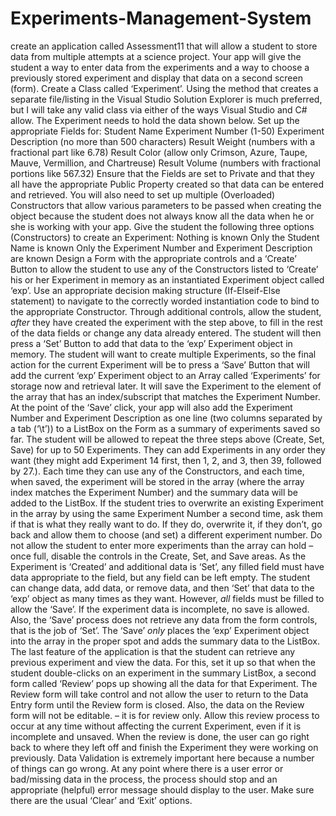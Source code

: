 # Experiments-Management-System
create an application called Assessment11 that will allow a student to store data from multiple attempts at a science project.  Your app will give the student a way to enter data from the experiments and a way to choose a previously stored experiment and display that data on a second screen (form).  Create a Class called ‘Experiment’.  Using the method that creates a separate file/listing in the Visual Studio Solution Explorer is much preferred, but I will take any valid class via either of the ways Visual Studio and C# allow.  The Experiment needs to hold the data shown below.  Set up the appropriate Fields for:  Student Name Experiment Number (1-50) Experiment Description (no more than 500 characters) Result Weight (numbers with a fractional part like 6.78) Result Color (allow only Crimson, Azure, Taupe, Mauve, Vermillion, and Chartreuse) Result Volume (numbers with fractional portions like 567.32)  Ensure that the Fields are set to Private and that they all have the appropriate Public Property created so that data can be entered and retrieved.  You will also need to set up multiple (Overloaded) Constructors that allow various parameters to be passed when creating the object because the student does not always know all the data when he or she is working with your app.  Give the student the following three options (Constructors) to create an Experiment:  Nothing is known Only the Student Name is known Only the Experiment Number and Experiment Description are known Design a Form with the appropriate controls and a ‘Create’ Button to allow the student to use any of the Constructors listed to ‘Create’ his or her Experiment in memory as an instantiated Experiment object called ‘exp’.  Use an appropriate decision making structure (If-Elseif-Else statement) to navigate to the correctly worded instantiation code to bind to the appropriate Constructor.  Through additional controls, allow the student, *after* they have created the experiment with the step above, to fill in the rest of the data fields or change any data already entered.  The student will then press a ‘Set’ Button to add that data to the ‘exp’ Experiment object in memory.  The student will want to create multiple Experiments, so the final action for the current Experiment will be to press a ‘Save’ Button that will add the current ‘exp’ Experiment object to an Array called ‘Experiments’ for storage now and retrieval later.  It will save the Experiment to the element of the array that has an index/subscript that matches the Experiment Number.  At the point of the ‘Save’ click, your app will also add the Experiment Number and Experiment Description as one line (two columns separated by a tab (‘\t’)) to a ListBox on the Form as a summary of experiments saved so far.  The student will be allowed to repeat the three steps above (Create, Set, Save) for up to 50 Experiments.  They can add Experiments in any order they want (they might add Experiment 14 first, then 1, 2, and 3, then 39, followed by 27.).  Each time they can use any of the Constructors, and each time, when saved, the experiment will be stored in the array (where the array index matches the Experiment Number) and the summary data will be added to the ListBox.  If the student tries to overwrite an existing Experiment in the array by using the same Experiment Number a second time, ask them if that is what they really want to do.  If they do, overwrite it, if they don’t, go back and allow them to choose (and set) a different experiment number. Do not allow the student to enter more experiments than the array can hold – once full, disable the controls in the Create, Set, and Save areas.  As the Experiment is ‘Created’ and additional data is ‘Set’, any filled field must have data appropriate to the field, but any field can be left empty.  The student can change data, add data, or remove data, and then ‘Set’ that data to the ‘exp’ object as many times as they want.  However, *all* fields must be filled to allow the ‘Save’.  If the experiment data is incomplete, no save is allowed.  Also, the ‘Save’ process does not retrieve any data from the form controls, that is the job of ‘Set’.  The ‘Save’ *only* places the ‘exp’ Experiment object into the array in the proper spot and adds the summary data to the ListBox.  The last feature of the application is that the student can retrieve any previous experiment and view the data.  For this, set it up so that when the student double-clicks on an experiment in the summary ListBox, a second form called ‘Review’ pops up showing all the data for that Experiment.  The Review form will take control and not allow the user to return to the Data Entry form until the Review form is closed.  Also, the data on the Review form will not be editable. – it is for review only. Allow this review process to occur at any time without affecting the current Experiment, even if it is incomplete and unsaved.  When the review is done, the user can go right back to where they left off and finish the Experiment they were working on previously.  Data Validation is extremely important here because a number of things can go wrong.  At any point where there is a user error or bad/missing data in the process, the process should stop and an appropriate (helpful) error message should display to the user.  Make sure there are the usual ‘Clear’ and ‘Exit’ options.
